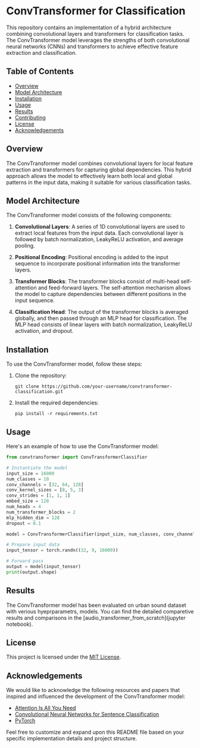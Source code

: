 # ConvTransformer for Classification

This repository contains an implementation of a hybrid architecture combining convolutional layers and transformers for classification tasks. The ConvTransformer model leverages the strengths of both convolutional neural networks (CNNs) and transformers to achieve effective feature extraction and classification.

## Table of Contents
- [Overview](#overview)
- [Model Architecture](#model-architecture)
- [Installation](#installation)
- [Usage](#usage)
- [Results](#results)
- [Contributing](#contributing)
- [License](#license)
- [Acknowledgements](#acknowledgements)

## Overview

The ConvTransformer model combines convolutional layers for local feature extraction and transformers for capturing global dependencies. This hybrid approach allows the model to effectively learn both local and global patterns in the input data, making it suitable for various classification tasks.

## Model Architecture

The ConvTransformer model consists of the following components:

1. **Convolutional Layers**: A series of 1D convolutional layers are used to extract local features from the input data. Each convolutional layer is followed by batch normalization, LeakyReLU activation, and average pooling.

2. **Positional Encoding**: Positional encoding is added to the input sequence to incorporate positional information into the transformer layers.

3. **Transformer Blocks**: The transformer blocks consist of multi-head self-attention and feed-forward layers. The self-attention mechanism allows the model to capture dependencies between different positions in the input sequence.

4. **Classification Head**: The output of the transformer blocks is averaged globally, and then passed through an MLP head for classification. The MLP head consists of linear layers with batch normalization, LeakyReLU activation, and dropout.

## Installation

To use the ConvTransformer model, follow these steps:

1. Clone the repository:
   ```
   git clone https://github.com/your-username/convtransformer-classification.git
   ```

2. Install the required dependencies:
   ```
   pip install -r requirements.txt
   ```

## Usage

Here's an example of how to use the ConvTransformer model:

```python
from convtransformer import ConvTransformerClassifier

# Instantiate the model
input_size = 16000
num_classes = 10
conv_channels = [32, 64, 128]
conv_kernel_sizes = [8, 5, 3]
conv_strides = [1, 1, 1]
embed_size = 128
num_heads = 4
num_transformer_blocks = 2
mlp_hidden_dim = 128
dropout = 0.1

model = ConvTransformerClassifier(input_size, num_classes, conv_channels, conv_kernel_sizes, conv_strides, embed_size, num_heads, num_transformer_blocks, mlp_hidden_dim, dropout)

# Prepare input data
input_tensor = torch.randn((32, 9, 16000))

# Forward pass
output = model(input_tensor)
print(output.shape)
```

## Results

The ConvTransformer model has been evaluated on urban sound dataset with verious hyeprparametrs, models. You can find the detailed comparetive results and comparisons in the [audio_transformer_from_scratch](jupyter notebook).


## License

This project is licensed under the [MIT License](LICENSE).

## Acknowledgements

We would like to acknowledge the following resources and papers that inspired and influenced the development of the ConvTransformer model:

- [Attention Is All You Need](https://arxiv.org/abs/1706.03762)
- [Convolutional Neural Networks for Sentence Classification](https://arxiv.org/abs/1408.5882)
- [PyTorch](https://pytorch.org/)

Feel free to customize and expand upon this README file based on your specific implementation details and project structure.
